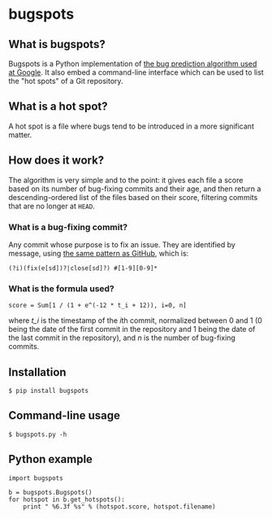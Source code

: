# bugspots

## What is bugspots?

Bugspots is a Python implementation of
[the bug prediction algorithm used at Google][1].
It also embed a command-line interface which can be used to list the "hot spots"
of a Git repository.

 [1]: http://google-engtools.blogspot.com/2011/12/bug-prediction-at-google.html

## What is a hot spot?

A hot spot is a file where bugs tend to be introduced in a more significant
matter.

## How does it work?

The algorithm is very simple and to the point: it gives each file a score based
on its number of bug-fixing commits and their age, and then return a
descending-ordered list of the files based on their score, filtering commits
that are no longer at `HEAD`.

### What is a bug-fixing commit?

Any commit whose purpose is to fix an issue.  They are identified by message,
using [the same pattern as GitHub][2], which is:

	(?i)(fix(e[sd])?|close[sd]?) #[1-9][0-9]*

 [2]: https://github.com/blog/831-issues-2-0-the-next-generation

### What is the formula used?

	score = Sum[1 / (1 + e^(-12 * t_i + 12)), i=0, n]

where *t_i* is the timestamp of the *i*th commit, normalized between 0 and 1
(0 being the date of the first commit in the repository and 1 being the date of
the last commit in the repository), and *n* is the number of bug-fixing commits.

## Installation

	$ pip install bugspots

## Command-line usage

	$ bugspots.py -h

## Python example

	import bugspots
	
	b = bugspots.Bugspots()
	for hotspot in b.get_hotspots():
	    print " %6.3f %s" % (hotspot.score, hotspot.filename)
